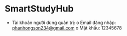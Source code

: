 # SmartStudyHub
-	Tài khoản người dùng quản trị:
o	Email đăng nhập: phanhongson234@gmail.com
o	Mật khẩu: 12345678
